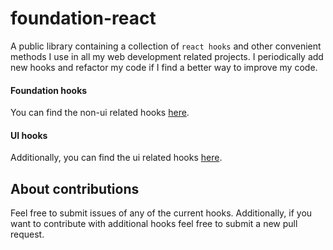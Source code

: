 # foundation-react

A public library containing a collection of `react hooks` and other convenient methods I use in all my web development related projects. 
I periodically add new hooks and refactor my code if I find a better way to improve my code.

#### Foundation hooks

You can find the non-ui related hooks [here](https://github.com/SergeiMeza/foundation-react/tree/main/src/lib/hooks/foundation).

#### UI hooks

Additionally, you can find the ui related hooks [here](https://github.com/SergeiMeza/foundation-react/tree/main/src/lib/hooks/ui).


## About contributions

Feel free to submit issues of any of the current hooks. Additionally, if you want to contribute with additional hooks feel free to submit a new pull request.
